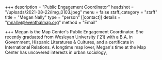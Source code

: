 +++
description = "Public Engagement Coordinator"
headshot = "/uploads/2021-08-22/img_0103.jpeg"
menu = false
staff_category = "staff"
title = "Megan Nally"
type = "person"
[[contact]]
details = "mnally@leventhalmap.org"
method = "Email"

+++
Megan is the Map Center's Public Engagement Coordinator. She recently graduated from Wesleyan University ('21) with a B.A. in Government, Hispanic Literatures & Cultures, and a certificate in International Relations. A longtime map lover, Megan's time at the Map Center has uncovered interests in urban sociology, 